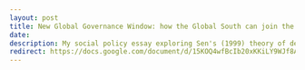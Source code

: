 ```yaml
---
layout: post
title: New Global Governance Window: how the Global South can join the AI roundtable now.
date: 
description: My social policy essay exploring Sen's (1999) theory of development as freedom and Kingdon's (2011) multiple stream approach to policy-making. I discuss the urgency of the Global South seizing the “AI moment” and securing its seats at the AI roundtable. Written as part of my MSc in International Social and Public Policy (Development) at LSE (2023/2024).
redirect: https://docs.google.com/document/d/15KOQ4wfBcIb20xKKiLY9WJf8ADHUFLqAu0jAAwEHlr0/edit?usp=sharing
---
```

